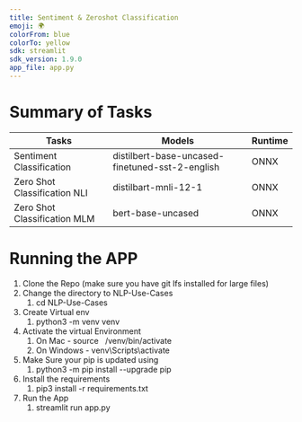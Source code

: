 ```yaml
---
title: Sentiment & Zeroshot Classification
emoji: 🌍
colorFrom: blue
colorTo: yellow
sdk: streamlit
sdk_version: 1.9.0
app_file: app.py
---
```


Summary of Tasks 
=======================
| Tasks                          | Models                                          | Runtime        |
|--------------------------------|-------------------------------------------------|----------------|
| Sentiment Classification       | distilbert-base-uncased-finetuned-sst-2-english | ONNX           |
| Zero Shot Classification NLI   | distilbart-mnli-12-1                            | ONNX           |
| Zero Shot Classification MLM   | bert-base-uncased                               | ONNX           |

Running the APP
=======================
1. Clone the Repo (make sure you have git lfs installed for large files)
2. Change the directory to NLP-Use-Cases
   1. cd NLP-Use-Cases
3. Create Virtual env
   1. python3 -m venv venv
4. Activate the virtual Environment
   1. On Mac -  source &nbsp; /venv/bin/activate
   2. On Windows - venv\Scripts\activate
5. Make Sure your pip is updated using
   1. python3 -m pip install --upgrade pip
6. Install the requirements
   1. pip3 install -r requirements.txt
7. Run the App
   1. streamlit run app.py


